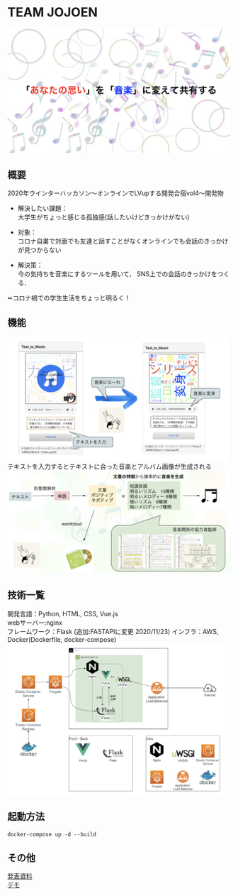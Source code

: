 # TEAM JOJOEN
![あなたの思いを音楽に変える](https://github.com/Yum-git/jojoen/blob/readmd/fig0.png?raw=true) 
## 概要
2020年ウインターハッカソン〜オンラインでLVupする開発合宿vol4〜開発物

- 解決したい課題：  
大学生がちょっと感じる孤独感(話したいけどきっかけがない)

- 対象：  
コロナ自粛で対面でも友達と話すことがなくオンラインでも会話のきっかけが見つからない

- 解決策：  
今の気持ちを音楽にするツールを用いて，
SNS上での会話のきっかけをつくる．

➺コロナ禍での学生生活をちょっと明るく！
## 機能
![プロダクト](https://github.com/Yum-git/jojoen/blob/readmd/fig1.png?raw=true) 
テキストを入力するとテキストに合った音楽とアルバム画像が生成される  
![機能](https://github.com/Yum-git/jojoen/blob/readmd/fig3.png?raw=true) 

## 技術一覧
開発言語：Python, HTML, CSS, Vue.js  
webサーバー:nginx  
フレームワーク：Flask (追加:FASTAPIに変更 2020/11/23)
インフラ：AWS, Docker(Dockerfile, docker-compose)  
![技術](https://github.com/Yum-git/jojoen/blob/readmd/fig2.png?raw=true) 

## 起動方法
```
docker-compose up -d --build
```

## その他
[発表資料](https://github.com/Yum-git/jojoen/blob/master/teamJOJO%E8%8B%91.pdf)  
[デモ](http://jojoen-alb-876032574.ap-northeast-1.elb.amazonaws.com/)
